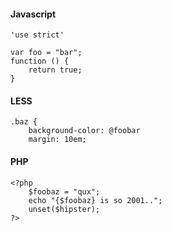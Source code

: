 #### Javascript

```language-javascript
'use strict'

var foo = "bar";
function () {
    return true;
}
```

#### LESS

```language-less
.baz {
    background-color: @foobar
    margin: 10em;
```

#### PHP

```language-php
<?php
    $foobaz = "qux";
    echo "{$foobaz} is so 2001..";
    unset($hipster);
?>
```
